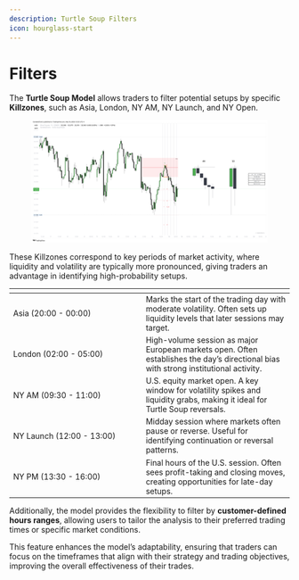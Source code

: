 ```yaml
---
description: Turtle Soup Filters
icon: hourglass-start
---
```


# Filters

The **Turtle Soup Model** allows traders to filter potential setups by specific **Killzones**, such as Asia, London, NY AM, NY Launch, and NY Open.&#x20;

<figure><img src="../../.gitbook/assets/docs-turtle-soup-007.png" alt=""><figcaption></figcaption></figure>

These Killzones correspond to key periods of market activity, where liquidity and volatility are typically more pronounced, giving traders an advantage in identifying high-probability setups.

<table><thead><tr><th width="224.4140625"></th><th></th></tr></thead><tbody><tr><td>Asia (20:00 - 00:00)</td><td>Marks the start of the trading day with moderate volatility. Often sets up liquidity levels that later sessions may target.</td></tr><tr><td>London (02:00 - 05:00)</td><td>High-volume session as major European markets open. Often establishes the day’s directional bias with strong institutional activity.</td></tr><tr><td>NY AM (09:30 - 11:00)</td><td>U.S. equity market open. A key window for volatility spikes and liquidity grabs, making it ideal for Turtle Soup reversals.</td></tr><tr><td>NY Launch (12:00 - 13:00)</td><td>Midday session where markets often pause or reverse. Useful for identifying continuation or reversal patterns.</td></tr><tr><td>NY PM (13:30 - 16:00)</td><td>Final hours of the U.S. session. Often sees profit-taking and closing moves, creating opportunities for late-day setups.</td></tr></tbody></table>

Additionally, the model provides the flexibility to filter by **customer-defined hours ranges**, allowing users to tailor the analysis to their preferred trading times or specific market conditions.&#x20;

This feature enhances the model’s adaptability, ensuring that traders can focus on the timeframes that align with their strategy and trading objectives, improving the overall effectiveness of their trades.
